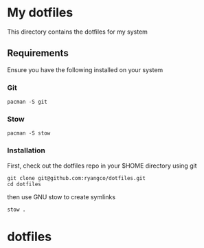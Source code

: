 # My dotfiles

This directory contains the dotfiles for my system

## Requirements

Ensure you have the following installed on your system

### Git

```
pacman -S git
```

### Stow

```
pacman -S stow
```

### Installation
First, check out the dotfiles repo in your $HOME directory using git


```
git clone git@github.com:ryangco/dotfiles.git
cd dotfiles
```

then use GNU stow to create symlinks

```
stow .
```

# dotfiles
